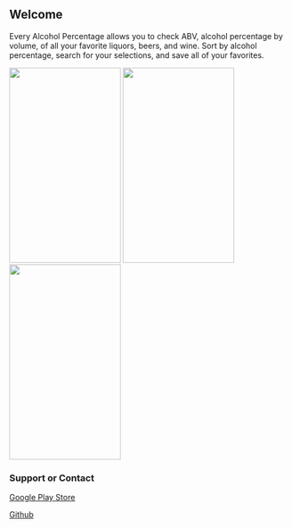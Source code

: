 ## Welcome

Every Alcohol Percentage allows you to check ABV, alcohol percentage by volume, of all your favorite liquors, beers, and wine. Sort by alcohol percentage, search for your selections, and save all of your favorites.

<img src = "https://lh3.googleusercontent.com/3BR4yBn8TT-8626ebljOdDseF6S7dmicy0wABaP--QE4Gypo0wHFmYBXvltb_-rN7I4=h900-rw" height="350" width="200"/>
<img src = "https://lh3.googleusercontent.com/OpGhwYrpwK9pviT-gEAYqXe8xE2Ge4qkV2XMOeMo1QaJTjxKGgokm1AmnMYBwZl6bnVf=h900-rw" height="350" width="200"/>
<img src = "https://lh3.googleusercontent.com/mlAYHnB01jGWdma1NF2XLjA0GgoATzFN3_9KEVr26CLQ6Z07Z6iae_mqflTV6PstR24=h900-rw" height="350" width="200"/>

### Support or Contact

[Google Play Store](https://play.google.com/store/apps/details?id=com.cs499.ryan.everyalcoholpercentage&hl=en)

[Github](https://github.com/rwhere/EveryAlcoholPercentage)
